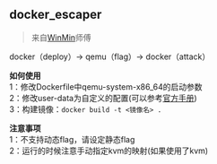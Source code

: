 ## docker_escaper

>来自[WinMin](https://github.com/WinMin)师傅

docker（deploy）-> qemu（flag）-> docker（attack）

**如何使用**  
1：修改Dockerfile中qemu-system-x86_64的启动参数  
2：修改user-data为自定义的配置(可以参考[官方手册](https://cloudinit.readthedocs.io/en/latest/))  
3：构建镜像：`docker build -t <镜像名> .`


**注意事项**  
1：不支持动态flag，请设定静态flag  
2：运行的时候注意手动指定kvm的映射(如果使用了kvm)
